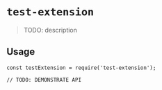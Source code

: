# `test-extension`

> TODO: description

## Usage

```
const testExtension = require('test-extension');

// TODO: DEMONSTRATE API
```
